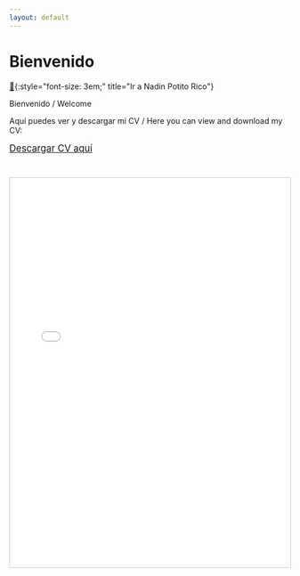 ```yaml
---
layout: default
---
```



# Bienvenido

[💋](nadin-potito-rico/){:style="font-size: 3em;" title="Ir a Nadin Potito Rico"}

Bienvenido / Welcome

Aquí puedes ver y descargar mi CV / Here you can view and download my CV:

<a href="assets/CV%20Ricardo%20Rivera.pdf" target="_blank" class="btn btn-success" style="font-size:1.2em; margin-bottom:1em;">Descargar CV aquí</a>

<iframe src="assets/CV%20Ricardo%20Rivera.pdf" width="100%" height="700px" style="border:1px solid #ccc; margin-top:2em;"></iframe>
